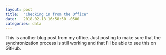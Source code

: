 ```yaml
---
layout: post
title:  "Checking in from the Office"
date:   2018-02-18 16:58:50 -0500
categories: data
---
```

This is another blug post from my office.  Just posting to make sure that the synchronization process is still working and that I'll be able to see this on GitHub.